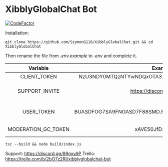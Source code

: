 # XibblyGlobalChat Bot

<a href="https://www.codefactor.io/repository/github/szymong110/xibblyglobalchat"><img src="https://www.codefactor.io/repository/github/szymong110/xibblyglobalchat/badge" alt="CodeFactor" /></a>

Installation:

```
git clone https://github.com/SzymonG110/XibblyGlobalChat.git && cd XibblyGlobalChat
```

Then rename the file from _.env.example_ to _.env_ and complete it.

|      Variable       |                        Example value                        |                  Description                   |
|:-------------------:|:-----------------------------------------------------------:|:----------------------------------------------:|
|    CLIENT_TOKEN     | NzU3NDY0MTQzNTYwNDQxOTA3.X2gxdA.J0iFerSnyuKj-zgDI8Or8UuFPRQ |               Discord bot token                |
|   SUPPORT_INVITE    |                https://discord.gg/m34WBACyyK                |    Support link example Discord guild link     |
|     USER_TOKEN      |  BUASDFOG7SA9FNGASD7F88SMD.FOSDF79AMSMGDF78AS9MDFSGD9FASM   | User token generated at https://api.xibbly.tk/ |
| MODERATION_GC_TOKEN |                    xAVE50JfD2Mp@mWV%sGX                     |        Private moderator token (remove)        |

```
tsc --build && node build/index.js
```

Support: https://discord.gg/89gxvAP
Trello: https://trello.com/b/2bO7z2RI/xibblyglobalchat-bot
